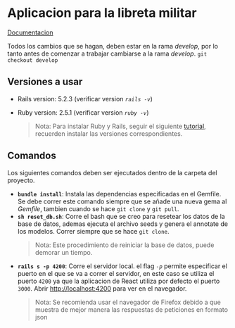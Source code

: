 # Aplicacion para la libreta militar
[Documentacion](https://jspaeza.github.io/Ingesoft-2/)

Todos los cambios que se hagan, deben estar en la rama *develop*, por lo tanto antes de comenzar a trabajar cambiarse a la rama *develop*.
`git checkout develop`

## Versiones a usar

* Rails version: 5.2.3  (verificar version *`rails -v`*)
* Ruby version: 2.5.1   (verificar version *`ruby -v`*) 
  
  >Nota: Para instalar Ruby y Rails, seguir el siguiente [tutorial](https://gorails.com/setup/ubuntu/18.04), recuerden instalar las versiones correspondientes.

## Comandos
Los siguientes comandos deben ser ejecutados dentro de la carpeta del proyecto.
* **`bundle install`**: Instala las dependencias especificadas en el Gemfile. Se debe correr este comando siempre que se añade una nueva gema al *Gemfile*, tambien cuando se hace `git clone` y `git pull`.
* **`sh reset_db.sh`**: Corre el bash que se creo para resetear los datos de la base de datos, ademas ejecuta el archivo seeds y genera el annotate de los modelos. Correr siempre que se hace `git clone`.
  >Nota: Este procedimiento de reiniciar la base de datos, puede demorar un tiempo.
* **`rails s -p 4200`**: Corre el servidor local. el flag *`-p`* permite especificar el puerto en el que se va a correr el servidor, en este caso se utiliza el puerto `4200` ya que la aplicacion de React utiliza por defecto el puerto `3000`. Abrir [http://localhost:4200](http://localhost:4200) para ver en el navegador.
  >Nota: Se recomienda usar el navegador de Firefox debido a que muestra de mejor manera las respuestas de peticiones en formato json